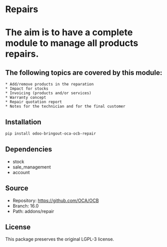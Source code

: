 # Repairs


The aim is to have a complete module to manage all products repairs.
====================================================================

The following topics are covered by this module:
------------------------------------------------------
    * Add/remove products in the reparation
    * Impact for stocks
    * Invoicing (products and/or services)
    * Warranty concept
    * Repair quotation report
    * Notes for the technician and for the final customer


## Installation

```bash
pip install odoo-bringout-oca-ocb-repair
```

## Dependencies

- stock
- sale_management
- account

## Source

- Repository: https://github.com/OCA/OCB
- Branch: 16.0
- Path: addons/repair

## License

This package preserves the original LGPL-3 license.
